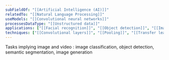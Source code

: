```yaml
---
subFieldOf: "[[Artificial Intelligence (AI)]]"
relatedTo: "[[Natural Language Processing]]"
useModels: "[[Convolutional neural networks]]"
processesDataType: "[[Unstructured data]]"
applications: ["[[Facial recognition]]", "[[Object detection]]", "[[Image classification]]"]
techniques: ["[[Convolutional layers]]", "[[Pooling]]", "[[Transfer learning]]"]
---
```


Tasks implying image and video : image classification, object detection, semantic segmentation, image generation 

